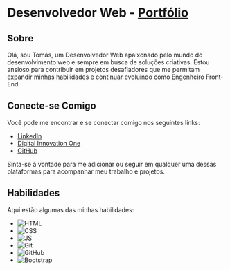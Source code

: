 # Desenvolvedor Web - **[Portfólio](https://portfolio-chi-two-21.vercel.app/)** 

## Sobre

Olá, sou Tomás, um Desenvolvedor Web apaixonado pelo mundo do desenvolvimento web e sempre em busca de soluções criativas. Estou ansioso para contribuir em projetos desafiadores que me permitam expandir minhas habilidades e continuar evoluindo como Engenheiro Front-End.

## Conecte-se Comigo

Você pode me encontrar e se conectar comigo nos seguintes links:

- [LinkedIn](https://www.linkedin.com/in/tomas-santana-s/)
- [Digital Innovation One](https://www.dio.me/users/tomas_ss)
- [GitHub](https://github.com/54M07)

Sinta-se à vontade para me adicionar ou seguir em qualquer uma dessas plataformas para acompanhar meu trabalho e projetos.

## Habilidades

Aqui estão algumas das minhas habilidades:

- ![HTML](https://img.shields.io/badge/HTML-red)
- ![CSS](https://img.shields.io/badge/CSS-blue)
- ![JS](https://img.shields.io/badge/JavaScript-yellow)
- ![Git](https://img.shields.io/badge/git-%23F05033.svg?style=for-the-badge&logo=git&logoColor=white) 
- ![GitHub](https://img.shields.io/badge/github-%23121011.svg?style=for-the-badge&logo=github&logoColor=white)
- ![Bootstrap](https://img.shields.io/badge/bootstrap-000?style=for-the-badge&logo=bootstrap&logoColor=602C50) 
